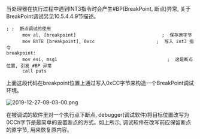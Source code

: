 
当处理器在执行过程中遇到INT3指令时会产生\#BP(BreakPoint, 断点)异常, 关于BreakPoint调试另见10.5.4.4.9节描述。

```assembly
; ;  断点调试的使用
      mov al, [breakpoint]                                ;  保存原字节
      mov BYTE [breakpoint], 0xcc                       ;  写入 int3 指令
breakpoint: 
      mov esi, msg1                                         ;  这是断点位置, 引发 #BP 异常
      call puts
```

上面这段代码在breakpoint位置上通过写入0xCC字节来构造一个BreakPoint调试环境。

![2019-12-27-09-03-00.png](./images/2019-12-27-09-03-00.png)

在被调试的软件里对一个执行点下断点, debugger(调试软件)将目标位置改写为0CCh字节是最简单的设置断点的方式。如上所示, 调试软件在改写前应保留断点的原字节, 用来恢复原内容。